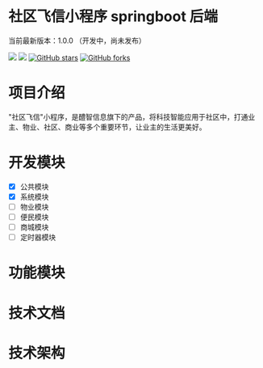 # 社区飞信小程序 springboot 后端

当前最新版本：1.0.0 （开发中，尚未发布）

[![](https://img.shields.io/badge/Author-湖南醴智信息-orange.svg)]()
[![](https://img.shields.io/badge/version-1.0.0-brightgreen.svg)](https://github.com/xiejiabin1/sqfx-java)
[![GitHub stars](https://img.shields.io/github/stars/xiejiabin1/sqfx-java.svg?style=social&label=Stars)](https://github.com/xiejiabin1/sqfx-java)
[![GitHub forks](https://img.shields.io/github/forks/xiejiabin1/sqfx-java.svg?style=social&label=Fork)](https://github.com/xiejiabin1/sqfx-java)

# 项目介绍

"社区飞信"小程序，是醴智信息旗下的产品，将科技智能应用于社区中，打通业主、物业、社区、商业等多个重要环节，让业主的生活更美好。

# 开发模块

- [x] 公共模块
- [x] 系统模块
- [ ] 物业模块
- [ ] 便民模块
- [ ] 商城模块
- [ ] 定时器模块

# 功能模块

# 技术文档

# 技术架构


